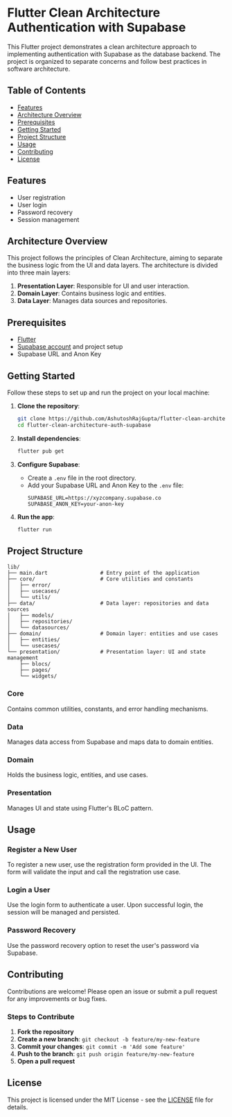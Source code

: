 # Flutter Clean Architecture Authentication with Supabase

This Flutter project demonstrates a clean architecture approach to implementing authentication with Supabase as the database backend. The project is organized to separate concerns and follow best practices in software architecture.

## Table of Contents

- [Features](#features)
- [Architecture Overview](#architecture-overview)
- [Prerequisites](#prerequisites)
- [Getting Started](#getting-started)
- [Project Structure](#project-structure)
- [Usage](#usage)
- [Contributing](#contributing)
- [License](#license)

## Features

- User registration
- User login
- Password recovery
- Session management

## Architecture Overview

This project follows the principles of Clean Architecture, aiming to separate the business logic from the UI and data layers. The architecture is divided into three main layers:

1. **Presentation Layer**: Responsible for UI and user interaction.
2. **Domain Layer**: Contains business logic and entities.
3. **Data Layer**: Manages data sources and repositories.

## Prerequisites

- [Flutter](https://flutter.dev/docs/get-started/install)
- [Supabase account](https://supabase.io/) and project setup
- Supabase URL and Anon Key

## Getting Started

Follow these steps to set up and run the project on your local machine:

1. **Clone the repository**:
   ```sh
   git clone https://github.com/AshutoshRajGupta/flutter-clean-architecture.git
   cd flutter-clean-architecture-auth-supabase
   ```

2. **Install dependencies**:
   ```sh
   flutter pub get
   ```

3. **Configure Supabase**:
   - Create a `.env` file in the root directory.
   - Add your Supabase URL and Anon Key to the `.env` file:
     ```
     SUPABASE_URL=https://xyzcompany.supabase.co
     SUPABASE_ANON_KEY=your-anon-key
     ```

4. **Run the app**:
   ```sh
   flutter run
   ```

## Project Structure

```
lib/
├── main.dart                 # Entry point of the application
├── core/                     # Core utilities and constants
│   ├── error/
│   ├── usecases/
│   └── utils/
├── data/                     # Data layer: repositories and data sources
│   ├── models/
│   ├── repositories/
│   └── datasources/
├── domain/                   # Domain layer: entities and use cases
│   ├── entities/
│   └── usecases/
└── presentation/             # Presentation layer: UI and state management
    ├── blocs/
    ├── pages/
    └── widgets/
```

### Core
Contains common utilities, constants, and error handling mechanisms.

### Data
Manages data access from Supabase and maps data to domain entities.

### Domain
Holds the business logic, entities, and use cases.

### Presentation
Manages UI and state using Flutter's BLoC pattern.




## Usage

### Register a New User
To register a new user, use the registration form provided in the UI. The form will validate the input and call the registration use case.

### Login a User
Use the login form to authenticate a user. Upon successful login, the session will be managed and persisted.

### Password Recovery
Use the password recovery option to reset the user's password via Supabase.



## Contributing

Contributions are welcome! Please open an issue or submit a pull request for any improvements or bug fixes.

### Steps to Contribute

1. **Fork the repository**
2. **Create a new branch**: `git checkout -b feature/my-new-feature`
3. **Commit your changes**: `git commit -m 'Add some feature'`
4. **Push to the branch**: `git push origin feature/my-new-feature`
5. **Open a pull request**

## License

This project is licensed under the MIT License - see the [LICENSE](LICENSE) file for details.
